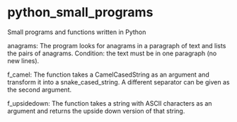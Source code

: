 # python_small_programs
Small programs and functions written in Python

anagrams:
The program looks for anagrams in a paragraph of text and lists the pairs of anagrams. Condition: the text must be in one paragraph (no new lines).

f_camel:
The function takes a CamelCasedString as an argument and transform it into a snake_cased_string. A different separator can be given as the second argument.

f_upsidedown:
The function takes a string with ASCII characters as an argument and returns the upside down version of that string.